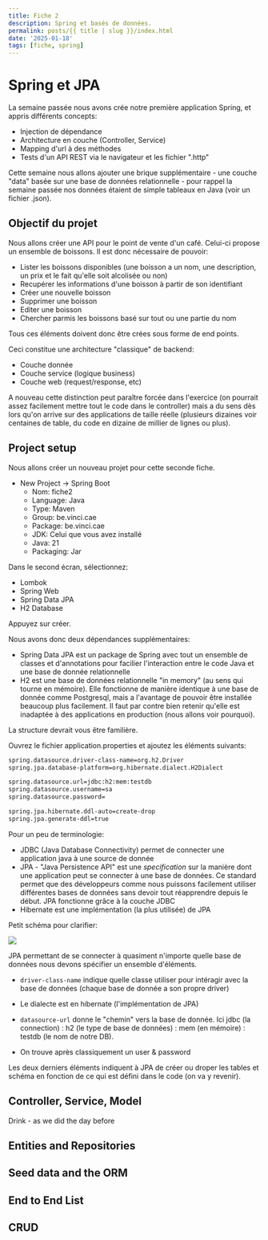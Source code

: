 ```yaml
---
title: Fiche 2
description: Spring et basés de données.
permalink: posts/{{ title | slug }}/index.html
date: '2025-01-18'
tags: [fiche, spring]
---
```


# Spring et JPA

La semaine passée nous avons crée notre première application Spring, et appris différents concepts:

- Injection de dépendance
- Architecture en couche (Controller, Service)
- Mapping d'url à des méthodes
- Tests d'un API REST via le navigateur et les fichier ".http"

Cette semaine nous allons ajouter une brique supplémentaire - une couche "data" basée sur une base de données relationnelle - pour rappel la semaine passée nos données étaient de simple tableaux en Java (voir un fichier .json).

## Objectif du projet

Nous allons créer une API pour le point de vente d'un café. Celui-ci propose un ensemble de boissons. Il est donc nécessaire de pouvoir:

- Lister les boissons disponibles (une boisson a un nom, une description, un prix et le fait qu'elle soit alcolisée ou non)
- Recupérer les informations d'une boisson à partir de son identifiant
- Créer une nouvelle boisson
- Supprimer une boisson
- Editer une boisson
- Chercher parmis les boissons basé sur tout ou une partie du nom

Tous ces éléments doivent donc être crées sous forme de end points.

Ceci constitue une architecture "classique" de backend:

- Couche donnée
- Couche service (logique business)
- Couche web (request/response, etc)

A nouveau cette distinction peut paraître forcée dans l'exercice (on pourrait assez facilement mettre tout le code dans le controller) mais a du sens dès lors qu'on arrive sur des applications de taille réelle (plusieurs dizaines voir centaines de table, du code en dizaine de millier de lignes ou plus).

## Project setup

Nous allons créer un nouveau projet pour cette seconde fiche.

- New Project -> Spring Boot
    - Nom: fiche2
    - Language: Java
    - Type: Maven
    - Group: be.vinci.cae
    - Package: be.vinci.cae
    - JDK: Celui que vous avez installé
    - Java: 21
    - Packaging: Jar

Dans le second écran, sélectionnez:

- Lombok
- Spring Web
- Spring Data JPA
- H2 Database

Appuyez sur créer.

Nous avons donc deux dépendances supplémentaires:

- Spring Data JPA est un package de Spring avec tout un ensemble de classes et d'annotations pour facilier l'interaction entre le code Java et une base de donnée relationnelle
- H2 est une base de données relationnelle "in memory" (au sens qui tourne en mémoire). Elle fonctionne de manière identique à une base de donnée comme Postgresql, mais a l'avantage de pouvoir être installée beaucoup plus facilement. Il faut par contre bien retenir qu'elle est inadaptée à des applications en production (nous allons voir pourquoi).

La structure devrait vous être familière.

Ouvrez le fichier application.properties et ajoutez les éléments suivants:

```bash
spring.datasource.driver-class-name=org.h2.Driver
spring.jpa.database-platform=org.hibernate.dialect.H2Dialect

spring.datasource.url=jdbc:h2:mem:testdb
spring.datasource.username=sa
spring.datasource.password=

spring.jpa.hibernate.ddl-auto=create-drop
spring.jpa.generate-ddl=true
```

Pour un peu de terminologie:
- JDBC (Java Database Connectivity) permet de connecter une application java à une source de donnée
- JPA - "Java Persistence API" est une *specification* sur la manière dont une application peut se connecter à une base de données. Ce standard permet que des développeurs comme nous puissons facilement utiliser différentes bases de données sans devoir tout réapprendre depuis le début. JPA fonctionne grâce à la couche JDBC
- Hibernate est une implémentation (la plus utilisée) de JPA

Petit schéma pour clarifier:

![](https://velog.velcdn.com/images/blaze241/post/2f6db67e-0918-42b3-8250-111f8224ec87/image.png)

JPA permettant de se connecter à quasiment n'importe quelle base de données nous devons spécifier un ensemble d'éléments.

- `driver-class-name` indique quelle classe utiliser pour intéragir avec la base de données (chaque base de donnée a son propre driver)
- Le dialecte est en hibernate (l'implémentation de JPA)

- `datasource-url` donne le "chemin" vers la base de donnée. Ici jdbc (la connection) : h2 (le type de base de données) : mem (en mémoire) : testdb (le nom de notre DB).
- On trouve après classiquement un user & password

Les deux derniers éléments indiquent à JPA de créer ou droper les tables et schéma en fonction de ce qui est défini dans le code (on va y revenir).

## Controller, Service, Model

Drink - as we did the day before

## Entities and Repositories

## Seed data and the ORM

## End to End List

## CRUD